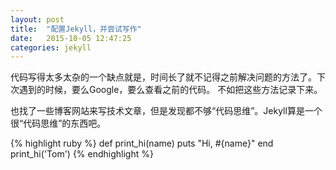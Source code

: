```yaml
---
layout: post
title:  "配置Jekyll，并尝试写作"
date:   2015-10-05 12:47:25
categories: jekyll
---
```

代码写得太多太杂的一个缺点就是，时间长了就不记得之前解决问题的方法了。下次遇到的时候，要么Google，要么查看之前的代码。
不如把这些方法记录下来。

也找了一些博客网站来写技术文章，但是发现都不够“代码思维”。Jekyll算是一个很“代码思维”的东西吧。


{% highlight ruby %}
def print_hi(name)
  puts "Hi, #{name}"
end
print_hi('Tom')
{% endhighlight %}



